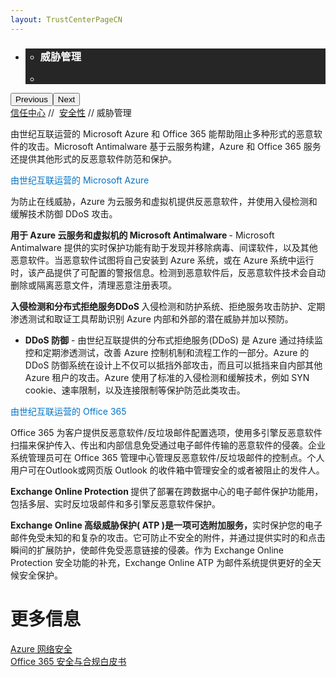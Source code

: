 ```yaml
---
layout: TrustCenterPageCN
---
```

<div class="row-fluid">
   <div class="span">
      <div>
         <div id="HeroWrapper" data-cols="1" data-view1="1" data-view2="1" data-view3="1" data-view4="1" class="row-fluid wider hero grid-container">
            <div class="span bp0-col-1-1 bp1-col-1-1 bp2-col-1-1 bp3-col-1-1">
               <div bi:type="slideshow" class="slideshow slideshow-hero hero" xmlns:bi="urn:schemas-microsoft-com:mscom:bi">
                  <ul bi:type="list" class="slides">
                     <li id="slide-1" bi:index="0" selectBi="">
                        <div class="heroitem light-foreground" bi:type="heroitem">
                           <div class="media" bi:parenttitle="t1">
                              <a href="" bi:track="False" bi:titleflag="t1" bi:index="0">
                                 <div data-picture="" data-alt="You are in control of your data" data-disable-swap-below="">
                                    <div data-src="https://c.s-microsoft.com/en-us/CMSImages/MS_TrustCenter_Privacy_Header.jpg?version=dc9c5b9b-c334-7922-892a-15c2cd65053d"></div>
                                    <noscript></noscript>
                                 </div>
                              </a>
                           </div>
                           <div class="text" bi:type="cta">
                              <div class="text-container">
                                 <div class="box" style="background: rgba(0,0,0,.85); color: #FFFFFF;">
                                    <ul bi:type="list" class="headerCaption subpageHeaderCaption">
                                       <li class="box-title">
                                          <h3 class="box-title" bi:type="title" bi:title="t1" style="color: #FFFFFF;">威胁管理</h3>
                                       </li>
                                       <li class="box-actions box-description"><a target="_self" class="mscom-link" href=""></a></li>
                                    </ul>
                                 </div>
                              </div>
                           </div>
                        </div>
                     </li>
                  </ul>
                  <div class="navigation international" bi:track="false">
                     <div class="grid-container settop" data-title-text="Go To Slide "></div>
                  </div>
                  <div class="prev-next" bi:track="false"><button class="prev"><span class="icon-left" aria-hidden="true"></span><span class="screen-reader-text">Previous</span></button><button class="next"><span class="icon-right" aria-hidden="true"></span><span class="screen-reader-text">Next</span></button></div>
                  <div id="play-pause" class="play-pause" style="display:none">
                     <div class="pause"><button id="pauseButton" class="pause_button"><span class="icon-pause" aria-hidden="true"></span><span class="screen-reader-text">Pause</span></button></div>
                     <div class="play"><button id="playButton" class="play_button"><span class="icon-play" aria-hidden="true"></span><span class="screen-reader-text">Play</span></button></div>
                  </div>
               </div>
            </div>
         </div>
         <div id="BreadcrumbWrapper" data-cols="1" data-view1="1" data-view2="1" data-view3="1" data-view4="1" class="row-fluid grid-container mscom-grid-container breadcrumbs">
            <div class="span bp0-col-1-1 bp1-col-1-1 bp2-col-1-1 bp3-col-1-1"><a target="_self" class="mscom-link" href="../default.html">信任中心</a> // 
               <a target="_self" class="mscom-link" href="../security/default.html">安全性</a> // 威胁管理
            </div>
         </div>
         <div id="ContentWrapper" data-cols="2" data-view1="1" data-view2="2" data-view3="2" data-view4="2" class="row-fluid subpageBody">
            <div class="span bp0-col-1-1 bp2-col-2-1 bp3-col-2-1 bp1-col-2-2">
               <p>由世纪互联运营的 Microsoft Azure 和 Office 365 能帮助阻止多种形式的恶意软件的攻击。Microsoft Antimalware 基于云服务构建，Azure 和 Office 365 服务还提供其他形式的反恶意软件防范和保护。
               </p>
               <label style="color:rgb(0,115,198)">由世纪互联运营的 Microsoft Azure</label>
               <p>为防止在线威胁，Azure 为云服务和虚拟机提供反恶意软件，并使用入侵检测和缓解技术防御 DDoS 攻击。</p>
               <p><strong>用于 Azure 云服务和虚拟机的 Microsoft Antimalware </strong> - Microsoft Antimalware 提供的实时保护功能有助于发现并移除病毒、间谍软件，以及其他恶意软件。当恶意软件试图将自己安装到 Azure 系统，或在 Azure 系统中运行时，该产品提供了可配置的警报信息。检测到恶意软件后，反恶意软件技术会自动删除或隔离恶意文件，清理恶意注册表项。 </p>
               <p><strong>入侵检测和分布式拒绝服务DDoS </strong>入侵检测和防护系统、拒绝服务攻击防护、定期渗透测试和取证工具帮助识别 Azure 内部和外部的潜在威胁并加以预防。</p>
               <ul>
                  <li><strong>DDoS 防御</strong> - 由世纪互联提供的分布式拒绝服务(DDoS) 是 Azure 通过持续监控和定期渗透测试，改善 Azure 控制机制和流程工作的一部分。Azure 的 DDoS 防御系统在设计上不仅可以抵挡外部攻击，而且可以抵挡来自内部其他 Azure 租户的攻击。Azure 使用了标准的入侵检测和缓解技术，例如 SYN cookie、速率限制，以及连接限制等保护防范此类攻击。</li>
               </ul>
               <label style="color:rgb(0,115,198)">由世纪互联运营的 Office 365 </label>
               <p>Office 365 为客户提供反恶意软件/反垃圾邮件配置选项，使用多引擎反恶意软件扫描来保护传入、传出和内部信息免受通过电子邮件传输的恶意软件的侵袭。企业系统管理员可在 Office 365 管理中心管理反恶意软件/反垃圾邮件的控制点。个人用户可在Outlook或网页版 Outlook 的收件箱中管理安全的或者被阻止的发件人。
               </p>
               <p><strong>Exchange Online Protection </strong>提供了部署在跨数据中心的电子邮件保护功能用，包括多层、实时反垃圾邮件和多引擎反恶意软件保护。
               </p>
               <p><strong>Exchange Online 高级威胁保护( ATP )是一项可选附加服务，</strong>实时保护您的电子邮件免受未知的和复杂的攻击。它可防止不安全的附件，并通过提供实时的和点击瞬间的扩展防护，使邮件免受恶意链接的侵袭。作为 Exchange Online Protection 安全功能的补充，Exchange Online ATP 为邮件系统提供更好的全天候安全保护。
               </p>
              </div> 
            <div class="span bp0-col-1-1 bp2-col-2-1 bp3-col-2-1 bp1-col-2-2 bp0-clear bp1-clear">
               <div id="SideBarWrapper" data-cols="1" data-view1="1" data-view2="1" data-view3="1" data-view4="1" class="row-fluid">
                  <div id="HelpfulInformation" class="span bp0-col-1-1 bp1-col-1-1 bp2-col-1-1 bp3-col-1-1">
                     <h1>更多信息</h1>
                     <label><a target="_self" class="mscom-link" href="https://wacnstorage.blob.core.chinacloudapi.cn/marketing-resource/documents/AzureNetworkSecurity_v3_Feb2015_CN_20151214.pdf">Azure 网络安全 </a></label><br/>
                     <label><a target="_self" class="mscom-link" href="#">Office 365 安全与合规白皮书</a></label><br/>
                  </div>
               </div>
            </div>
         </div>
      </div>
   </div>
</div>
<div class="row-fluid" data-view4="1" data-view3="1" data-view2="1" data-view1="1" data-cols="1">
   <div class="span bp0-col-1-1 bp1-col-1-1 bp2-col-1-1 bp3-col-1-1"></div>
</div>
